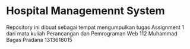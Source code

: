 # Hospital Managemennt System
Repository ini dibuat sebagai tempat mengumpulkan tugas Assignment 1 dari mata kuliah Perancangan dan Pemrograman Web 112 Muhammad Bagas Pradana 1313618015
